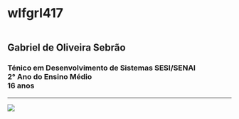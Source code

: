 # wlfgrl417
<img scr= "github-header-image (1).png" width=50px/>

## Gabriel de Oliveira Sebrão
### Ténico em Desenvolvimento de Sistemas SESI/SENAI <br> 2° Ano do Ensino Médio <br> 16 anos
---
[![](https://visitcount.itsvg.in/api?id=wlfgrl417&icon=0&color=5)](https://visitcount.itsvg.in)